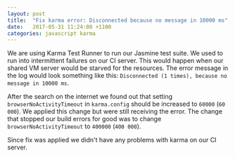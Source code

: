 ```yaml
---
layout: post
title:  "Fix karma error: Disconnected because no message in 10000 ms"
date:   2017-05-31 11:24:00 +1100
categories: javascript karma
---
```

We are using Karma Test Runner to run our Jasmine test suite. We used to run into intermittent failures on our CI server. This would happen when our shared VM server would be starved for the resources. The error message in the log would look something like this: 
`Disconnected (1 times), because no message in 10000 ms`.

After the search on the internet we found out that setting `browserNoActivityTimeout` in `karma.config` should be increased to `60000` (`60 000`). We applied this change but were still receiving the error. The change that stopped our build errors for good was to change `browserNoActivityTimeout` to `400000` (`400 000`).

Since fix was applied we didn't have any problems with karma on our CI server.
